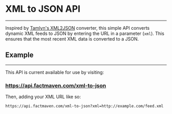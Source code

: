 # XML to JSON API
---

Inspired by [Tamlyn's XML2JSON](https://github.com/tamlyn/xml2json) converter, this simple API converts dynamic XML feeds to JSON by entering the URL in a parameter (`xml`). This ensures that the most recent XML data is converted to a JSON.

## Example
---

This API is current available for use by visiting:

### https://api.factmaven.com/xml-to-json

Then, adding your XML URL like so:

```
https://api.factmaven.com/xml-to-json?xml=http://example.com/feed.xml
```